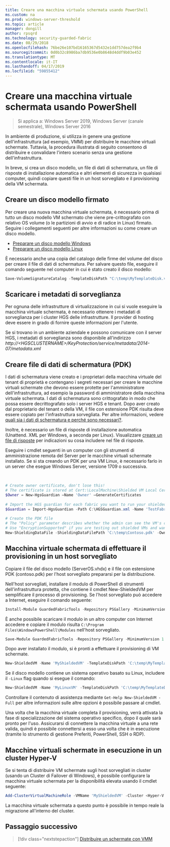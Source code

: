 ```yaml
---
title: Creare una macchina virtuale schermata usando PowerShell
ms.custom: na
ms.prod: windows-server-threshold
ms.topic: article
manager: dongill
author: rpsqrd
ms.technology: security-guarded-fabric
ms.date: 08/29/2018
ms.openlocfilehash: 76be26e107bd16165367d5432e1dd757dea2f9b4
ms.sourcegitcommit: 0d0b32c8986ba7db9536e0b8648d4ddf9b03e452
ms.translationtype: MT
ms.contentlocale: it-IT
ms.lasthandoff: 04/17/2019
ms.locfileid: "59855412"
---
```

# <a name="create-a-shielded-vm-using-powershell"></a>Creare una macchina virtuale schermata usando PowerShell

>Si applica a: Windows Server 2019, Windows Server (canale semestrale), Windows Server 2016

In ambiente di produzione, si utilizza in genere una gestione dell'infrastruttura (ad esempio, VMM) per distribuire le macchine virtuali schermate. Tuttavia, la procedura illustrata di seguito consentono di distribuire e convalidare l'intero scenario senza una gestione dell'infrastruttura.

In breve, si crea un disco modello, un file di dati di schermatura, un file di risposte di installazione automatica e altri elementi di sicurezza in qualsiasi computer, quindi copiare questi file in un host sorvegliato e il provisioning della VM schermata.

## <a name="create-a-signed-template-disk"></a>Creare un disco modello firmato

Per creare una nuova macchina virtuale schermata, è necessario prima di tutto un disco modello VM schermato che viene pre-crittografato con relativo OS volume (o le partizioni di avvio e di radice in Linux) firmato.
Seguire i collegamenti seguenti per altre informazioni su come creare un disco modello.

- [Preparare un disco modello Windows](guarded-fabric-create-a-shielded-vm-template.md)
- [Preparare un disco modello Linux](guarded-fabric-create-a-linux-shielded-vm-template.md)

È necessario anche una copia del catalogo delle firme del volume del disco per creare il file di dati di schermatura.
Per salvare questo file, eseguire il comando seguente nel computer in cui è stato creato il disco modello:

```powershell
Save-VolumeSignatureCatalog -TemplateDiskPath "C:\temp\MyTemplateDisk.vhdx" -VolumeSignatureCatalogPath "C:\temp\MyTemplateDiskCatalog.vsc"
```

## <a name="download-guardian-metadata"></a>Scaricare i metadati di sorveglianza

Per ognuna delle infrastrutture di virtualizzazione in cui si vuole eseguire la macchina virtuale schermata, è necessario ottenere i metadati di sorveglianza per i cluster HGS delle infrastrutture.
Il provider di hosting deve essere in grado di fornire queste informazioni per l'utente.

Se si trovano in un ambiente aziendale e possono comunicare con il server HGS, i metadati di sorveglianza sono disponibile all'indirizzo *http://\<HGSCLUSTERNAME\>/KeyProtection/service/metadata/2014-07/metadata.xml*

## <a name="create-shielding-data-pdk-file"></a>Creare file di dati di schermatura (PDK)

I dati di schermatura viene creato e i proprietari della macchina virtuale del tenant di proprietà e contengano i segreti necessari per creare le macchine virtuali schermate che devono essere protette per l'amministratore dell'infrastruttura, ad esempio la password di amministratore della macchina virtuale schermata.
I dati di schermatura sono crittografato in modo che possa essere decrittografato solo i server HGS e tenant.
Dopo aver creato dal proprietario del tenant o della VM, il file con estensione PDK risulta deve essere copiato per l'infrastruttura sorvegliata.
Per altre informazioni, vedere [quali sia i dati di schermatura e perché sono necessari?](guarded-fabric-and-shielded-vms.md#what-is-shielding-data-and-why-is-it-necessary).

Inoltre, è necessario un file di risposte di installazione automatica (Unattend. XML per Windows, a seconda per Linux). Visualizzare [creare un file di risposte](guarded-fabric-tenant-creates-shielding-data.md#create-an-answer-file) per indicazioni su cosa includere nel file di risposte.

Eseguire i cmdlet seguenti in un computer con gli strumenti di amministrazione remota del Server per le macchine virtuali schermate installato.
Se si sta creando un PDK per una VM Linux, è necessario farlo in un server che esegue Windows Server, versione 1709 o successiva.

 
```powershell
# Create owner certificate, don't lose this!
# The certificate is stored at Cert:\LocalMachine\Shielded VM Local Certificates
$Owner = New-HgsGuardian –Name 'Owner' –GenerateCertificates
 
# Import the HGS guardian for each fabric you want to run your shielded VM
$Guardian = Import-HgsGuardian -Path C:\HGSGuardian.xml -Name 'TestFabric'
 
# Create the PDK file
# The "Policy" parameter describes whether the admin can see the VM's console or not
# Use "EncryptionSupported" if you are testing out shielded VMs and want to debug any issues during the specialization process
New-ShieldingDataFile -ShieldingDataFilePath 'C:\temp\Contoso.pdk' -Owner $Owner –Guardian $guardian –VolumeIDQualifier (New-VolumeIDQualifier -VolumeSignatureCatalogFilePath 'C:\temp\MyTemplateDiskCatalog.vsc' -VersionRule Equals) -WindowsUnattendFile 'C:\unattend.xml' -Policy Shielded
```
    
## <a name="provision-shielded-vm-on-a-guarded-host"></a>Macchina virtuale schermata di effettuare il provisioning in un host sorvegliato
Copiare il file del disco modello (ServerOS.vhdx) e il file con estensione PDK (contoso.pdk) per l'host sorvegliato prepararsi per la distribuzione.

Nell'host sorvegliati, installare il modulo di PowerShell di strumenti dell'infrastruttura protetta, che contiene il cmdlet New-ShieldedVM per semplificare il processo di provisioning. Se l'host sorvegliato può accedere a Internet, eseguire il comando seguente:

```powershell
Install-Module GuardedFabricTools -Repository PSGallery -MinimumVersion 1.0.0
```

È anche possibile scaricare il modulo in un altro computer con Internet accedere e copiare il modulo risulta `C:\Program Files\WindowsPowerShell\Modules` nell'host sorvegliato.

```powershell
Save-Module GuardedFabricTools -Repository PSGallery -MinimumVersion 1.0.0 -Path C:\temp\
```

Dopo aver installato il modulo, si è pronti a effettuare il provisioning di VM schermate.

```powershell
New-ShieldedVM -Name 'MyShieldedVM' -TemplateDiskPath 'C:\temp\MyTemplateDisk.vhdx' -ShieldingDataFilePath 'C:\temp\Contoso.pdk' -Wait
```

Se il disco modello contiene un sistema operativo basato su Linux, includere il `-Linux` flag quando si esegue il comando:

```powershell
New-ShieldedVM -Name 'MyLinuxVM' -TemplateDiskPath 'C:\temp\MyTemplateDisk.vhdx' -ShieldingDataFilePath 'C:\temp\Contoso.pdk' -Wait -Linux
```

Controllare il contenuto di assistenza mediante `Get-Help New-ShieldedVM -Full` per altre informazioni sulle altre opzioni è possibile passare al cmdlet.

Una volta che la macchina virtuale completa il provisioning, verrà attivata la fase di specializzazione del sistema operativo specifico, dopo il quale sarà pronto per l'uso.
Assicurarsi di connettere la macchina virtuale a una rete valida, quindi è possibile connettersi a esso una volta che è in esecuzione (tramite lo strumento di gestione Preferiti, PowerShell, SSH o RDP).

## <a name="running-shielded-vms-on-a-hyper-v-cluster"></a>Macchine virtuali schermate in esecuzione in un cluster Hyper-V

Se si tenta di distribuire VM schermate sugli host sorvegliati in cluster (usando un Cluster di Failover di Windows), è possibile configurare la macchina virtuale schermata per la disponibilità elevata usando il cmdlet seguente:

```powershell
Add-ClusterVirtualMachineRole -VMName 'MyShieldedVM' -Cluster <Hyper-V cluster name>
```

La macchina virtuale schermata a questo punto è possibile in tempo reale la migrazione all'interno del cluster.

## <a name="next-step"></a>Passaggio successivo

>[!div class="nextstepaction"]
[Distribuire un schermate con VMM](guarded-fabric-tenant-deploys-shielded-vm-using-vmm.md)
